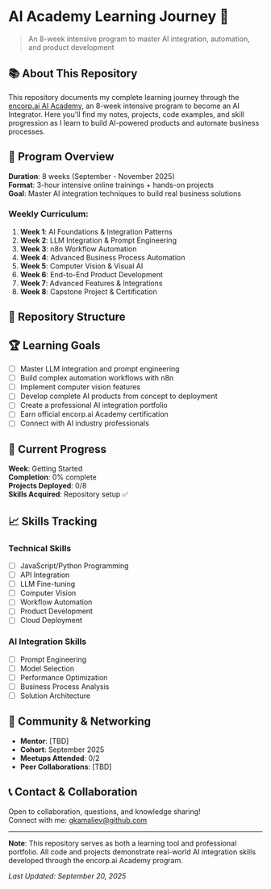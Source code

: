 # AI Academy Learning Journey 🚀

> An 8-week intensive program to master AI integration, automation, and product development

## 📚 About This Repository

This repository documents my complete learning journey through the [encorp.ai AI Academy](https://encorp.ai/en/academy), an 8-week intensive program to become an AI Integrator. Here you'll find my notes, projects, code examples, and skill progression as I learn to build AI-powered products and automate business processes.

## 🎯 Program Overview

**Duration**: 8 weeks (September - November 2025)  
**Format**: 3-hour intensive online trainings + hands-on projects  
**Goal**: Master AI integration techniques to build real business solutions  

### Weekly Curriculum:
1. **Week 1**: AI Foundations & Integration Patterns
2. **Week 2**: LLM Integration & Prompt Engineering  
3. **Week 3**: n8n Workflow Automation
4. **Week 4**: Advanced Business Process Automation
5. **Week 5**: Computer Vision & Visual AI
6. **Week 6**: End-to-End Product Development
7. **Week 7**: Advanced Features & Integrations
8. **Week 8**: Capstone Project & Certification

## 📁 Repository Structure
## 🏆 Learning Goals

- [ ] Master LLM integration and prompt engineering
- [ ] Build complex automation workflows with n8n
- [ ] Implement computer vision features
- [ ] Develop complete AI products from concept to deployment
- [ ] Create a professional AI integration portfolio
- [ ] Earn official encorp.ai Academy certification
- [ ] Connect with AI industry professionals

## 🚀 Current Progress

**Week**: Getting Started  
**Completion**: 0% complete  
**Projects Deployed**: 0/8  
**Skills Acquired**: Repository setup ✅

## 📈 Skills Tracking

### Technical Skills
- [ ] JavaScript/Python Programming
- [ ] API Integration
- [ ] LLM Fine-tuning
- [ ] Computer Vision
- [ ] Workflow Automation
- [ ] Product Development
- [ ] Cloud Deployment

### AI Integration Skills
- [ ] Prompt Engineering
- [ ] Model Selection
- [ ] Performance Optimization
- [ ] Business Process Analysis
- [ ] Solution Architecture

## 🤝 Community & Networking

- **Mentor**: [TBD]
- **Cohort**: September 2025
- **Meetups Attended**: 0/2
- **Peer Collaborations**: [TBD]

## 📞 Contact & Collaboration

Open to collaboration, questions, and knowledge sharing!  
Connect with me: gkamaliev@github.com

---

**Note**: This repository serves as both a learning tool and professional portfolio. All code and projects demonstrate real-world AI integration skills developed through the encorp.ai Academy program.

*Last Updated: September 20, 2025*
